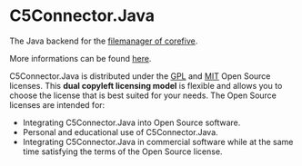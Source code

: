 C5Connector.Java
================

The Java backend for the [filemanager of corefive](http://github.com/simogeo/Filemanager).

More informations can be found [here](http://th-schwarz.github.com/C5Connector.Java/).

C5Connector.Java is distributed under the [GPL](http://www.gnu.org/licenses/gpl.html) and [MIT](http://en.wikipedia.org/wiki/MIT_License) Open Source licenses. This **dual copyleft licensing model** is flexible and allows you to choose the license that is best suited for your needs. The Open Source licenses are intended for:

* Integrating C5Connector.Java into Open Source software.
* Personal and educational use of C5Connector.Java.
* Integrating C5Connector.Java in commercial software while at the same time satisfying the terms of the Open Source license.